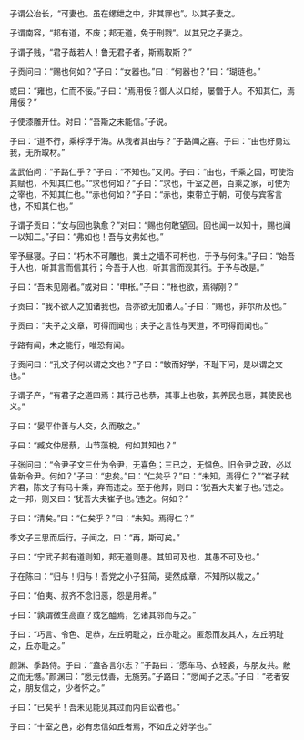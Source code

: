 子谓公冶长，“可妻也。虽在缧绁之中，非其罪也”。以其子妻之。

子谓南容，“邦有道，不废；邦无道，免于刑戮”。以其兄之子妻之。

子谓子贱，“君子哉若人！鲁无君子者，斯焉取斯？”

子贡问曰：“赐也何如？”子曰：“女器也。”曰：“何器也？”曰：“瑚琏也。”

或曰：“雍也，仁而不佞。”子曰：“焉用佞？御人以口给，屡憎于人。不知其仁，焉用佞？”

子使漆雕开仕。对曰：“吾斯之未能信。”子说。

子曰：“道不行，乘桴浮于海。从我者其由与？”子路闻之喜。子曰：“由也好勇过我，无所取材。”

孟武伯问：“子路仁乎？”子曰：“不知也。”又问。子曰：“由也，千乘之国，可使治其赋也，不知其仁也。”“求也何如？”子曰：“求也，千室之邑，百乘之家，可使为之宰也，不知其仁也。”“赤也何如？”子曰：“赤也，束带立于朝，可使与宾客言也，不知其仁也。”

子谓子贡曰：“女与回也孰愈？”对曰：“赐也何敢望回。回也闻一以知十，赐也闻一以知二。”子曰：“弗如也！吾与女弗如也。”

宰予昼寝。子曰：“朽木不可雕也，粪土之墙不可杇也，于予与何诛。”子曰：“始吾于人也，听其言而信其行；今吾于人也，听其言而观其行。于予与改是。”

子曰：“吾未见刚者。”或对曰：“申枨。”子曰：“枨也欲，焉得刚？”

子贡曰：“我不欲人之加诸我也，吾亦欲无加诸人。”子曰：“赐也，非尔所及也。”

子贡曰：“夫子之文章，可得而闻也；夫子之言性与天道，不可得而闻也。”

子路有闻，未之能行，唯恐有闻。

子贡问曰：“孔文子何以谓之文也？”子曰：“敏而好学，不耻下问，是以谓之文也。”

子谓子产，“有君子之道四焉：其行己也恭，其事上也敬，其养民也惠，其使民也义。”

子曰：“晏平仲善与人交，久而敬之。”

子曰：“臧文仲居蔡，山节藻梲，何如其知也？”

子张问曰：“令尹子文三仕为令尹，无喜色；三已之，无愠色。旧令尹之政，必以告新令尹。何如？”子曰：“忠矣。”曰：“仁矣乎？”曰：“未知，焉得仁？”“崔子弒齐君，陈文子有马十乘，弃而违之。至于他邦，则曰：‘犹吾大夫崔子也。’违之。之一邦，则又曰：‘犹吾大夫崔子也。’违之。何如？”

子曰：“清矣。”曰：“仁矣乎？”曰：“未知。焉得仁？”

季文子三思而后行。子闻之，曰：“再，斯可矣。”

子曰：“宁武子邦有道则知，邦无道则愚。其知可及也，其愚不可及也。”

子在陈曰：“归与！归与！吾党之小子狂简，斐然成章，不知所以裁之。”

子曰：“伯夷、叔齐不念旧恶，怨是用希。”

子曰：“孰谓微生高直？或乞醯焉，乞诸其邻而与之。”

子曰：“巧言、令色、足恭，左丘明耻之，丘亦耻之。匿怨而友其人，左丘明耻之，丘亦耻之。”

颜渊、季路侍。子曰：“盍各言尔志？”子路曰：“愿车马、衣轻裘，与朋友共。敝之而无憾。”颜渊曰：“愿无伐善，无施劳。”子路曰：“愿闻子之志。”子曰：“老者安之，朋友信之，少者怀之。”

子曰：“已矣乎！吾未见能见其过而内自讼者也。”

子曰：“十室之邑，必有忠信如丘者焉，不如丘之好学也。”